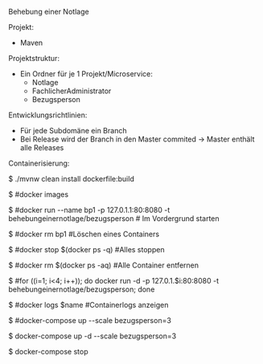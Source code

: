 Behebung einer Notlage

Projekt:
- Maven

Projektstruktur:
- Ein Ordner für je 1 Projekt/Microservice:
	- Notlage
	- FachlicherAdministrator
	- Bezugsperson

Entwicklungsrichtlinien:
- Für jede Subdomäne ein Branch
- Bei Release wird der Branch in den Master commited -> Master enthält alle Releases

Containerisierung:

$ ./mvnw clean install dockerfile:build

$ #docker images

$ #docker run --name bp1 -p 127.0.1.1:80:8080 -t behebungeinernotlage/bezugsperson # Im Vordergrund starten

$ #docker rm bp1 #Löschen eines Containers

$ #docker stop $(docker ps -q) #Alles stoppen

$ #docker rm $(docker ps -aq) #Alle Container entfernen

$ #for ((i=1; i<4; i++)); do docker run -d -p 127.0.1.$i:80:8080 -t behebungeinernotlage/bezugsperson; done

$ #docker logs $name #Containerlogs anzeigen
 
$ #docker-compose up --scale bezugsperson=3

$ docker-compose up -d --scale bezugsperson=3

$ docker-compose stop

